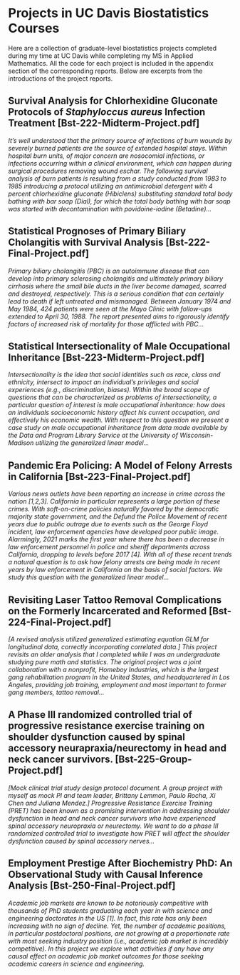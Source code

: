 # Projects in UC Davis Biostatistics Courses

Here are a collection of graduate-level biostatistics projects completed during my time at UC Davis while completing my MS in Applied Mathematics. 
All the code for each project is included in the appendix section of the corresponding reports.
Below are excerpts from the introductions of the project reports. 

## Survival Analysis for Chlorhexidine Gluconate Protocols of *Staphyloccus aureus* Infection Treatment [Bst-222-Midterm-Project.pdf]

*It’s well understood that the primary source of infections of burn wounds by severely burned patients are the
source of extended hospital stays. Within hospital burn units, of major concern are nosocomial infections, or
infections occurring within a clinical environment, which can happen during surgical procedures removing
wound eschar. The following survival analysis of burn patients is resulting from a study conducted from 1983
to 1985 introducing a protocol utilizing an antimicrobial detergent with 4 percent chlorhexidine gluconate
(Hibiclens) substituting standard total body bathing with bar soap (Dial), for which the total body bathing
with bar soap was started with decontamination with povidoine-iodine (Betadine)...*

## Statistical Prognoses of Primary Biliary Cholangitis with Survival Analysis [Bst-222-Final-Project.pdf]

*Primary biliary cholangitis (PBC) is an autoimmune disease that can develop into primary sclerosing
cholangitis and ultimately primary biliary cirrhosis where the small bile ducts in the liver become damaged,
scarred and destroyed, respectively. This is a serious condition that can certainly lead to death if left untreated
and mismanaged. Between January 1974 and May 1984, 424 patients were seen at the Mayo Clinic with
follow-ups extended to April 30, 1988. The report presented aims to rigorously identify factors of increased
risk of mortality for those afflicted with PBC...*

## Statistical Intersectionality of Male Occupational Inheritance [Bst-223-Midterm-Project.pdf]

*Intersectionality is the idea that social identities such as race, class and ethnicity, intersect to impact an
individual’s privileges and social experiences (e.g., discrimination, biases). Within the broad scope of questions
that can be characterized as problems of intersectionality, a particular question of interest is male occupational
inheritance: how does an individuals socioeconomic history affect his current occupation, and effectively his
economic wealth. With respect to this question we present a case study on male occupational inheritance
from data made available by the Data and Program Library Service at the University of Wisconsin-Madison
utilizing the generalized linear model...*


## Pandemic Era Policing: A Model of Felony Arrests in California [Bst-223-Final-Project.pdf]

*Various news outlets have been reporting an increase in crime across the nation [1,2,3]. California in particular
represents a large portion of these crimes. With soft-on-crime policies naturally favored by the democratic majority state government, 
and the Defund the Police Movement of recent years due to public outrage due
to events such as the George Floyd incident, law enforcement agencies have developed poor public image.
Alarmingly, 2021 marks the first year where there has been a decrease in law enforcement personnel in police
and sheriff departments across California, dropping to levels before 2017 [4]. With all of these recent trends a
natural question is to ask how felony arrests are being made in recent years by law enforcement in California
on the basis of social factors. We study this question with the generalized linear model...*

## Revisiting Laser Tattoo Removal Complications on the Formerly Incarcerated and Reformed [Bst-224-Final-Project.pdf]

*[A revised analysis utilized generalized estimating equation GLM for longitudinal data, correctly incorporating correlated data.] This project revisits an older analysis that I completed while I was an undergraduate studying pure math and statistics. The original project was a joint collaboration with a nonprofit, Homeboy Industries, which is the largest gang rehabilitation program in the United States, and headquartered in Los Angeles, providing job training, employment and most important to former gang members, tattoo removal...*

## A Phase III randomized controlled trial of progressive resistance exercise training on shoulder dysfunction caused by spinal accessory neurapraxia/neurectomy in head and neck cancer survivors. [Bst-225-Group-Project.pdf]

*[Mock clinical trial study design protocol document. A group project with myself as mock PI and team leader, Brittany Lemmon, Paulo Rocha, Xi Chen and Juliana Mendez.]
 Progressive Resistance Exercise Training (PRET) has been known as a promising
intervention in addressing shoulder dysfunction in head and neck cancer survivors who have experienced
spinal accessory neuropraxia or neurectomy. We want to do a phase III randomized controlled trial to
investigate how PRET will affect the shoulder dysfunction caused by spinal accessory nerves...*

## Employment Prestige After Biochemistry PhD: An Observational Study with Causal Inference Analysis [Bst-250-Final-Project.pdf]

*Academic job markets are known to be notoriously competitive with thousands of PhD students
graduating each year in with science and engineering doctorates in the US [1]. In fact, this rate has
only been increasing with no sign of decline. Yet, the number of academic positions, in particular
postdoctoral positions, are not growing at a proportionate rate with most seeking industry position
(i.e., academic job market is incredibly competitive). In this project we explore what activities if
any have any causal effect on academic job market outcomes for those seeking academic careers in
science and engineering.*

